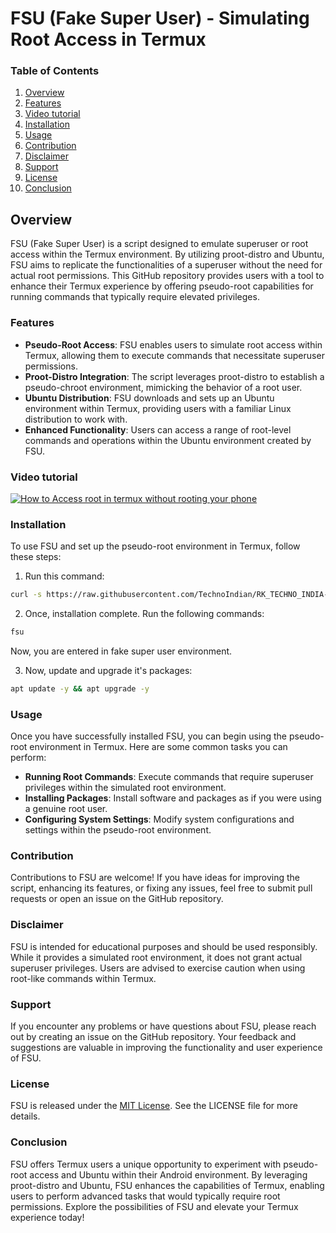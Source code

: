 # FSU (Fake Super User) - Simulating Root Access in Termux

### Table of Contents
1. [Overview](#overview)
2. [Features](#features)
3. [Video tutorial](#video-tutorial)
4. [Installation](#installation)
5. [Usage](#usage)
6. [Contribution](#contribution)
7. [Disclaimer](#disclaimer)
8. [Support](#support)
9. [License](#license)
10. [Conclusion](#conclusion)

## Overview
FSU (Fake Super User) is a script designed to emulate superuser or root access within the Termux environment.
By utilizing proot-distro and Ubuntu, FSU aims to replicate the functionalities of a superuser without the need for actual root permissions.
This GitHub repository provides users with a tool to enhance their Termux experience by offering pseudo-root capabilities for running commands that typically require elevated privileges.

### Features
- **Pseudo-Root Access**: FSU enables users to simulate root access within Termux, allowing them to execute commands that necessitate superuser permissions.
- **Proot-Distro Integration**: The script leverages proot-distro to establish a pseudo-chroot environment, mimicking the behavior of a root user.
- **Ubuntu Distribution**: FSU downloads and sets up an Ubuntu environment within Termux, providing users with a familiar Linux distribution to work with.
- **Enhanced Functionality**: Users can access a range of root-level commands and operations within the Ubuntu environment created by FSU.

### Video tutorial
[![How to Access root in termux without rooting your phone](http://img.youtube.com/vi/6r63ng_7a8c/0.jpg)](http://www.youtube.com/watch?v=6r63ng_7a8c "How to Access root in termux without rooting your phone")

### Installation
To use FSU and set up the pseudo-root environment in Termux, follow these steps:
1. Run this command:
```bash
curl -s https://raw.githubusercontent.com/TechnoIndian/RK_TECHNO_INDIA-Ubuntu-in-Termux/main/fsu.sh | bash
```

2. Once, installation complete. Run the following commands:
```bash
fsu
```
Now, you are entered in fake super user environment.

3. Now, update and upgrade it's packages:
```bash
apt update -y && apt upgrade -y
```

### Usage
Once you have successfully installed FSU, you can begin using the pseudo-root environment in Termux. Here are some common tasks you can perform:
- **Running Root Commands**: Execute commands that require superuser privileges within the simulated root environment.
- **Installing Packages**: Install software and packages as if you were using a genuine root user.
- **Configuring System Settings**: Modify system configurations and settings within the pseudo-root environment.

### Contribution
Contributions to FSU are welcome!
If you have ideas for improving the script, enhancing its features, or fixing any issues, feel free to submit pull requests or open an issue on the GitHub repository.

### Disclaimer
FSU is intended for educational purposes and should be used responsibly.
While it provides a simulated root environment, it does not grant actual superuser privileges.
Users are advised to exercise caution when using root-like commands within Termux.

### Support
If you encounter any problems or have questions about FSU, please reach out by creating an issue on the GitHub repository.
Your feedback and suggestions are valuable in improving the functionality and user experience of FSU.

### License
FSU is released under the [MIT License](LICENSE). See the LICENSE file for more details.

### Conclusion
FSU offers Termux users a unique opportunity to experiment with pseudo-root access and Ubuntu within their Android environment.
By leveraging proot-distro and Ubuntu, FSU enhances the capabilities of Termux, enabling users to perform advanced tasks that would typically require root permissions.
Explore the possibilities of FSU and elevate your Termux experience today!
